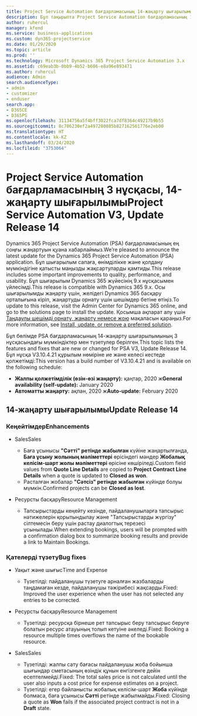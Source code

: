 ```yaml
---
title: Project Service Automation бағдарламасының 14-жаңарту шығарылымының 3 нұсқасындағы жаңалықтар немесе өзгерістер
description: Бұл тақырыпта Project Service Automation бағдарламасының 14-жаңарту шығарылымының 3 нұсқасындағы жаңалықтар туралы ақпарат беріледі.
author: ruhercul
manager: kfend
ms.service: business-applications
ms.custom: dyn365-projectservice
ms.date: 01/29/2020
ms.topic: article
ms.prod: ''
ms.technology: Microsoft Dynamics 365 Project Service Automation 3.x
ms.assetid: c69eab3b-0bb9-4b52-b606-e8a96e893471
ms.author: ruhercul
audience: Admin
search.audienceType:
- admin
- customizer
- enduser
search.app:
- D365CE
- D365PS
ms.openlocfilehash: 31134756a5f4bff3022fca7df8364c49217b9b55
ms.sourcegitcommit: 8c786230ef2a497280885b827162561776e2eb00
ms.translationtype: HT
ms.contentlocale: kk-KZ
ms.lasthandoff: 03/24/2020
ms.locfileid: "3753064"
---
```

# <a name="project-service-automation-v3-update-release-14"></a><span data-ttu-id="65392-103">Project Service Automation бағдарламасының 3 нұсқасы, 14-жаңарту шығарылымы</span><span class="sxs-lookup"><span data-stu-id="65392-103">Project Service Automation V3, Update Release 14</span></span>
<span data-ttu-id="65392-104">Dynamics 365 Project Service Automation (PSA) бағдарламасының ең соңғы жаңартуын қуана хабарлаймыз.</span><span class="sxs-lookup"><span data-stu-id="65392-104">We’re pleased to announce the latest update for the Dynamics 365 Project Service Automation (PSA) application.</span></span> <span data-ttu-id="65392-105">Бұл шығарылым сапаға, өнімділікке және қолдану мүмкіндігіне қатысты маңызды жақсартуларды қамтиды.</span><span class="sxs-lookup"><span data-stu-id="65392-105">This release includes some important improvements to quality, performance, and usability.</span></span> <span data-ttu-id="65392-106">Бұл шығарылым Dynamics 365 жүйесінің 9.x нұсқасымен үйлесімді.</span><span class="sxs-lookup"><span data-stu-id="65392-106">This release is compatible with Dynamics 365 9.x.</span></span> <span data-ttu-id="65392-107">Осы шығарылымды жаңарту үшін, желідегі Dynamics 365 басқару орталығына кіріп, жаңартуды орнату үшін шешімдер бетіне өтіңіз.</span><span class="sxs-lookup"><span data-stu-id="65392-107">To update to this release, visit the Admin Center for Dynamics 365 online, and go to the solutions page to install the update.</span></span> <span data-ttu-id="65392-108">Қосымша ақпарат алу үшін [Таңдаулы шешімді орнату, жаңарту немесе жою](https://docs.microsoft.com/power-platform/admin/install-remove-preferred-solution) мақаласын қараңыз.</span><span class="sxs-lookup"><span data-stu-id="65392-108">For more information, see [Install, update, or remove a preferred solution](https://docs.microsoft.com/power-platform/admin/install-remove-preferred-solution).</span></span>

<span data-ttu-id="65392-109">Бұл бөлімде PSA бағдарламасының 14-жаңарту шығарылымының 3 нұсқасындағы мүмкіндіктер мен түзетулер берілген.</span><span class="sxs-lookup"><span data-stu-id="65392-109">This topic lists the features and fixes that are new or changed for PSA V3, Update Release 14.</span></span> <span data-ttu-id="65392-110">Бұл нұсқа V3.10.4.21 құрылым нөміріне ие және келесі кестеде қолжетімді:</span><span class="sxs-lookup"><span data-stu-id="65392-110">This version has a build number of V3.10.4.21 and is available on the following schedule:</span></span>

- <span data-ttu-id="65392-111">**Жалпы қолжетімділік (өзін-өзі жаңарту):** қаңтар, 2020 ж</span><span class="sxs-lookup"><span data-stu-id="65392-111">**General availability (self-update):** January 2020</span></span>
- <span data-ttu-id="65392-112">**Автоматты жаңарту:** ақпан, 2020 ж</span><span class="sxs-lookup"><span data-stu-id="65392-112">**Auto-update:** February 2020</span></span>

## <a name="update-release-14"></a><span data-ttu-id="65392-113">14-жаңарту шығарылымы</span><span class="sxs-lookup"><span data-stu-id="65392-113">Update Release 14</span></span>

### <a name="enhancements"></a><span data-ttu-id="65392-114">Кеңейтімдер</span><span class="sxs-lookup"><span data-stu-id="65392-114">Enhancements</span></span>

- <span data-ttu-id="65392-115">Sales</span><span class="sxs-lookup"><span data-stu-id="65392-115">Sales</span></span>

     - <span data-ttu-id="65392-116">Баға ұсынысы **"Сәтті" ретінде жабылған** күйіне жаңартылғанда, **Баға ұсыну жолының мәліметтері** өрісіндегі мәндер **Жобалық келісім-шарт жолы мәліметтері** өрісіне көшіріледі.</span><span class="sxs-lookup"><span data-stu-id="65392-116">Custom field values from **Quote Line Details** are copied to **Project Contract Line Details** when a quote is updated to **Closed as won**.</span></span>
     - <span data-ttu-id="65392-117">Расталған жобалар **"Сәтсіз" ретінде жабылған** күйінде болуы мүмкін.</span><span class="sxs-lookup"><span data-stu-id="65392-117">Confirmed projects can be **Closed as lost**.</span></span>

- <span data-ttu-id="65392-118">Ресурсты басқару</span><span class="sxs-lookup"><span data-stu-id="65392-118">Resource Management</span></span>

     - <span data-ttu-id="65392-119">Тапсырыстарды кеңейту кезінде, пайдаланушыларға тапсырыс нәтижелерін қорытындылау және "Тапсырыстарды жүргізу" сілтемесін беру үшін растау диалогтық терезесі ұсынылады.</span><span class="sxs-lookup"><span data-stu-id="65392-119">When extending bookings, users will be prompted with a confirmation dialog box to summarize booking results and provide a link to Maintain Bookings.</span></span>


### <a name="bug-fixes"></a><span data-ttu-id="65392-120">Қателерді түзету</span><span class="sxs-lookup"><span data-stu-id="65392-120">Bug fixes</span></span>

- <span data-ttu-id="65392-121">Уақыт және шығыс</span><span class="sxs-lookup"><span data-stu-id="65392-121">Time and Expense</span></span>

     - <span data-ttu-id="65392-122">Түзетілді: пайдаланушы түзетуге арналған жазбаларды таңдамаған кезде, пайдаланушы тәжірибесі жақсарды.</span><span class="sxs-lookup"><span data-stu-id="65392-122">Fixed: Improved the user experience when the user has not selected any entries to be corrected.</span></span>

- <span data-ttu-id="65392-123">Ресурсты басқару</span><span class="sxs-lookup"><span data-stu-id="65392-123">Resource Management</span></span>

     - <span data-ttu-id="65392-124">Түзетілді: ресурсқа бірнеше рет тапсырыс беру тапсырыс беруге болатын ресурс атауының толып кетуіне әкеледі.</span><span class="sxs-lookup"><span data-stu-id="65392-124">Fixed: Booking a resource multiple times overflows the name of the bookable resource.</span></span>

- <span data-ttu-id="65392-125">Sales</span><span class="sxs-lookup"><span data-stu-id="65392-125">Sales</span></span>

     - <span data-ttu-id="65392-126">Түзетілді: жалпы сату бағасы пайдаланушы жоба бойынша шығындар сметасының өзіндік құнын енгізгенге дейін есептелмейді.</span><span class="sxs-lookup"><span data-stu-id="65392-126">Fixed: The total sales price is not calculated until the user also inputs a cost price for expense estimates on a project.</span></span>
     - <span data-ttu-id="65392-127">Түзетілді: егер байланысты жобалық келісім-шарт **Жоба** күйінде болмаса, баға ұсынысы **Сәтті** ретінде жабылмайды.</span><span class="sxs-lookup"><span data-stu-id="65392-127">Fixed: Closing a quote as **Won** fails if the associated project contract is not in a **Draft** state.</span></span>

